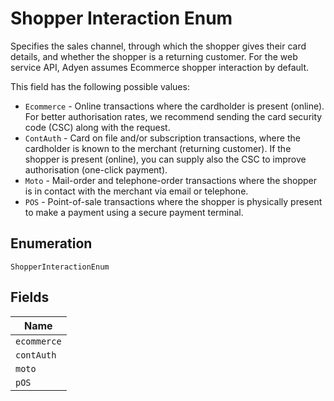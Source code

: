 
# Shopper Interaction Enum

Specifies the sales channel, through which the shopper gives their card details, and whether the shopper is a returning customer.
For the web service API, Adyen assumes Ecommerce shopper interaction by default.

This field has the following possible values:

* `Ecommerce` - Online transactions where the cardholder is present (online). For better authorisation rates, we recommend sending the card security code (CSC) along with the request.
* `ContAuth` - Card on file and/or subscription transactions, where the cardholder is known to the merchant (returning customer). If the shopper is present (online), you can supply also the CSC to improve authorisation (one-click payment).
* `Moto` - Mail-order and telephone-order transactions where the shopper is in contact with the merchant via email or telephone.
* `POS` - Point-of-sale transactions where the shopper is physically present to make a payment using a secure payment terminal.

## Enumeration

`ShopperInteractionEnum`

## Fields

| Name |
|  --- |
| `ecommerce` |
| `contAuth` |
| `moto` |
| `pOS` |

